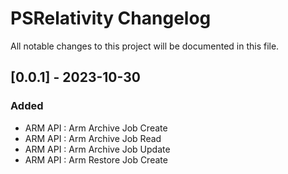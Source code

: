 # PSRelativity Changelog

All notable changes to this project will be documented in this file.

## [0.0.1] - 2023-10-30

### Added
- ARM API : Arm Archive Job Create
- ARM API : Arm Archive Job Read
- ARM API : Arm Archive Job Update
- ARM API : Arm Restore Job Create